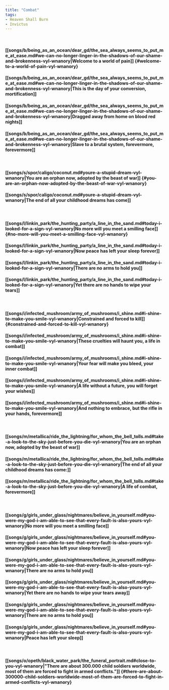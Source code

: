 ```yaml
---
title: "Combat"
tags:
- Heaven Shall Burn
- Invictus
---
```

&nbsp;
#### [[songs/b/being_as_an_ocean/dear_gd/the_sea_always_seems_to_put_me_at_ease.md#we-can-no-longer-linger-in-the-shadows-of-our-shame-and-brokenness-vyl-wnanory|Welcome to a world of pain]] {#welcome-to-a-world-of-pain-vyl-wnanory}
#### [[songs/b/being_as_an_ocean/dear_gd/the_sea_always_seems_to_put_me_at_ease.md#we-can-no-longer-linger-in-the-shadows-of-our-shame-and-brokenness-vyl-wnanory|This is the day of your conversion, mortification]]
#### [[songs/b/being_as_an_ocean/dear_gd/the_sea_always_seems_to_put_me_at_ease.md#we-can-no-longer-linger-in-the-shadows-of-our-shame-and-brokenness-vyl-wnanory|Dragged away from home on blood red nights]]
#### [[songs/b/being_as_an_ocean/dear_gd/the_sea_always_seems_to_put_me_at_ease.md#we-can-no-longer-linger-in-the-shadows-of-our-shame-and-brokenness-vyl-wnanory|Slave to a brutal system, forevermore, forevermore]]
&nbsp;
#### [[songs/s/spor/caligo/coconut.md#youre-a-stupid-dream-vyl-wnanory|You are an orphan now, adopted by the beast of war]] {#you-are-an-orphan-now-adopted-by-the-beast-of-war-vyl-wnanory}
#### [[songs/s/spor/caligo/coconut.md#youre-a-stupid-dream-vyl-wnanory|The end of all your childhood dreams has come]]
&nbsp;
#### [[songs/l/linkin_park/the_hunting_party/a_line_in_the_sand.md#today-i-looked-for-a-sign-vyl-wnanory|No more will you meet a smilling face]] {#no-more-will-you-meet-a-smilling-face-vyl-wnanory}
#### [[songs/l/linkin_park/the_hunting_party/a_line_in_the_sand.md#today-i-looked-for-a-sign-vyl-wnanory|Now peace has left your sleep forever]]
#### [[songs/l/linkin_park/the_hunting_party/a_line_in_the_sand.md#today-i-looked-for-a-sign-vyl-wnanory|There are no arms to hold you]]
#### [[songs/l/linkin_park/the_hunting_party/a_line_in_the_sand.md#today-i-looked-for-a-sign-vyl-wnanory|Yet there are no hands to wipe your tears]]
&nbsp;
#### [[songs/i/infected_mushroom/army_of_mushrooms/i_shine.md#i-shine-to-make-you-smile-vyl-wnanory|Constrained and forced to kill]] {#constrained-and-forced-to-kill-vyl-wnanory}
#### [[songs/i/infected_mushroom/army_of_mushrooms/i_shine.md#i-shine-to-make-you-smile-vyl-wnanory|These cruelties will haunt you, a life in combat]]
#### [[songs/i/infected_mushroom/army_of_mushrooms/i_shine.md#i-shine-to-make-you-smile-vyl-wnanory|Your fear will make you bleed, your inner combat]]
#### [[songs/i/infected_mushroom/army_of_mushrooms/i_shine.md#i-shine-to-make-you-smile-vyl-wnanory|A life without a future, you will forget your wishes]]
#### [[songs/i/infected_mushroom/army_of_mushrooms/i_shine.md#i-shine-to-make-you-smile-vyl-wnanory|And nothing to embrace, but the rifle in your hands, forevermore]]
&nbsp;
#### [[songs/m/metallica/ride_the_lightning/for_whom_the_bell_tolls.md#take-a-look-to-the-sky-just-before-you-die-vyl-wnanory|You are an orphan now, adopted by the beast of war]]
#### [[songs/m/metallica/ride_the_lightning/for_whom_the_bell_tolls.md#take-a-look-to-the-sky-just-before-you-die-vyl-wnanory|The end of all your childhood dreams has come:]]
#### [[songs/m/metallica/ride_the_lightning/for_whom_the_bell_tolls.md#take-a-look-to-the-sky-just-before-you-die-vyl-wnanory|A life of combat, forevermore]]
&nbsp;
#### [[songs/g/girls_under_glass/nightmares/believe_in_yourself.md#you-were-my-god-i-am-able-to-see-that-every-fault-is-also-yours-vyl-wnanory|No more will you meet a smilling face]]
#### [[songs/g/girls_under_glass/nightmares/believe_in_yourself.md#you-were-my-god-i-am-able-to-see-that-every-fault-is-also-yours-vyl-wnanory|Now peace has left your sleep forever]]
#### [[songs/g/girls_under_glass/nightmares/believe_in_yourself.md#you-were-my-god-i-am-able-to-see-that-every-fault-is-also-yours-vyl-wnanory|There are no arms to hold you]]
#### [[songs/g/girls_under_glass/nightmares/believe_in_yourself.md#you-were-my-god-i-am-able-to-see-that-every-fault-is-also-yours-vyl-wnanory|Yet there are no hands to wipe your tears away]]
#### [[songs/g/girls_under_glass/nightmares/believe_in_yourself.md#you-were-my-god-i-am-able-to-see-that-every-fault-is-also-yours-vyl-wnanory|There are no arms to hold you]]
#### [[songs/g/girls_under_glass/nightmares/believe_in_yourself.md#you-were-my-god-i-am-able-to-see-that-every-fault-is-also-yours-vyl-wnanory|Peace has left your sleep]]
&nbsp;
#### [[songs/o/opeth/black_water_park/the_funeral_portrait.md#close-to-you-vyl-wnanory|"There are about 300.000 child soldiers worldwide, most of them are forced to fight in armed conflicts."]] {#there-are-about-300000-child-soldiers-worldwide-most-of-them-are-forced-to-fight-in-armed-conflicts-vyl-wnanory}
